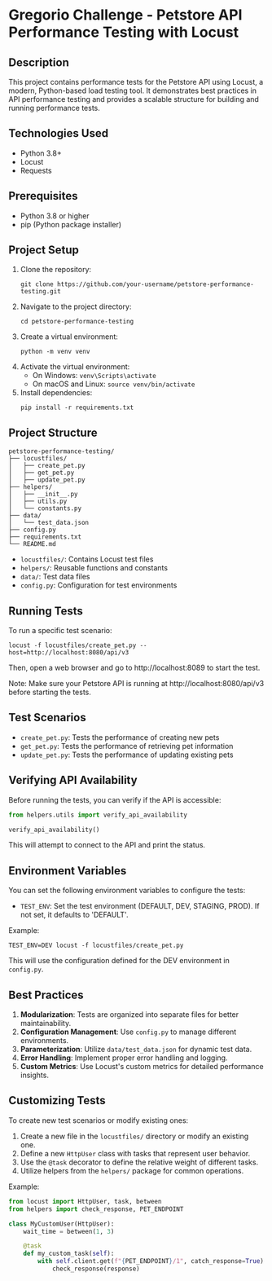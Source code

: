 # Gregorio Challenge - Petstore API Performance Testing with Locust

## Description
This project contains performance tests for the Petstore API using Locust, a modern, Python-based load testing tool. It demonstrates best practices in API performance testing and provides a scalable structure for building and running performance tests.

## Technologies Used
- Python 3.8+
- Locust
- Requests

## Prerequisites
- Python 3.8 or higher
- pip (Python package installer)

## Project Setup
1. Clone the repository:
   ```
   git clone https://github.com/your-username/petstore-performance-testing.git
   ```
2. Navigate to the project directory:
   ```
   cd petstore-performance-testing
   ```
3. Create a virtual environment:
   ```
   python -m venv venv
   ```
4. Activate the virtual environment:
   - On Windows: `venv\Scripts\activate`
   - On macOS and Linux: `source venv/bin/activate`
5. Install dependencies:
   ```
   pip install -r requirements.txt
   ```

## Project Structure
```
petstore-performance-testing/
├── locustfiles/
│   ├── create_pet.py
│   ├── get_pet.py
│   ├── update_pet.py
├── helpers/
│   ├── __init__.py
│   ├── utils.py
│   └── constants.py
├── data/
│   └── test_data.json
├── config.py
├── requirements.txt
└── README.md
```

- `locustfiles/`: Contains Locust test files
- `helpers/`: Reusable functions and constants
- `data/`: Test data files
- `config.py`: Configuration for test environments

## Running Tests
To run a specific test scenario:
```
locust -f locustfiles/create_pet.py --host=http://localhost:8080/api/v3
```

Then, open a web browser and go to http://localhost:8089 to start the test.

Note: Make sure your Petstore API is running at http://localhost:8080/api/v3 before starting the tests.

## Test Scenarios
- `create_pet.py`: Tests the performance of creating new pets
- `get_pet.py`: Tests the performance of retrieving pet information
- `update_pet.py`: Tests the performance of updating existing pets

## Verifying API Availability
Before running the tests, you can verify if the API is accessible:

```python
from helpers.utils import verify_api_availability

verify_api_availability()
```

This will attempt to connect to the API and print the status.

## Environment Variables
You can set the following environment variables to configure the tests:

- `TEST_ENV`: Set the test environment (DEFAULT, DEV, STAGING, PROD). If not set, it defaults to 'DEFAULT'.

Example:
```
TEST_ENV=DEV locust -f locustfiles/create_pet.py
```

This will use the configuration defined for the DEV environment in `config.py`.

## Best Practices
1. **Modularization**: Tests are organized into separate files for better maintainability.
2. **Configuration Management**: Use `config.py` to manage different environments.
3. **Parameterization**: Utilize `data/test_data.json` for dynamic test data.
4. **Error Handling**: Implement proper error handling and logging.
5. **Custom Metrics**: Use Locust's custom metrics for detailed performance insights.

## Customizing Tests
To create new test scenarios or modify existing ones:

1. Create a new file in the `locustfiles/` directory or modify an existing one.
2. Define a new `HttpUser` class with tasks that represent user behavior.
3. Use the `@task` decorator to define the relative weight of different tasks.
4. Utilize helpers from the `helpers/` package for common operations.

Example:
```python
from locust import HttpUser, task, between
from helpers import check_response, PET_ENDPOINT

class MyCustomUser(HttpUser):
    wait_time = between(1, 3)

    @task
    def my_custom_task(self):
        with self.client.get(f"{PET_ENDPOINT}/1", catch_response=True) as response:
            check_response(response)
```
